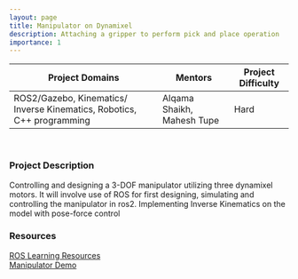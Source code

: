 ```yaml
---
layout: page
title: Manipulator on Dynamixel
description: Attaching a gripper to perform pick and place operation
importance: 1
---
```


| Project Domains                                                        | Mentors                    | Project Difficulty |
|------------------------------------------------------------------------|----------------------------|--------------------|
| ROS2/Gazebo, Kinematics/ Inverse Kinematics, Robotics, C++ programming | Alqama Shaikh, Mahesh Tupe | Hard               |

<br>

### Project Description

Controlling and designing a 3-DOF manipulator utilizing three dynamixel motors. It will involve use of ROS for first designing, simulating and controlling the manipulator in ros2. Implementing Inverse Kinematics on the model with pose-force control

### Resources

[ROS Learning Resources](https://drive.google.com/drive/u/2/folders/1apNGJ1Uu-s3NKyui9KYBNpPMQclEbyAK) <br>
[Manipulator Demo](https://www.youtube.com/watch?v=qEKXi5hNRdg) <br>

